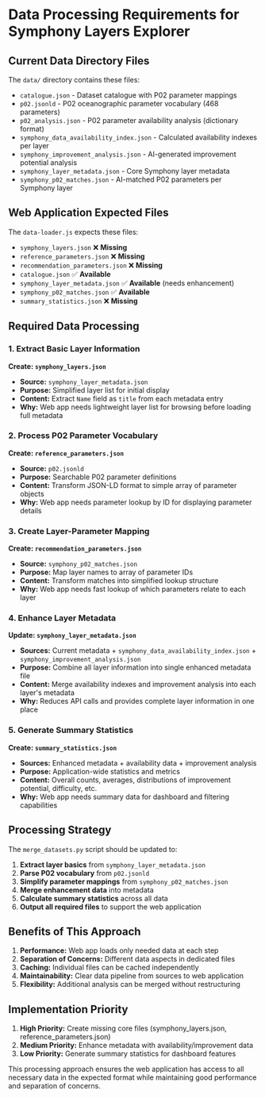 # Data Processing Requirements for Symphony Layers Explorer

## Current Data Directory Files

The `data/` directory contains these files:
- `catalogue.json` - Dataset catalogue with P02 parameter mappings
- `p02.jsonld` - P02 oceanographic parameter vocabulary (468 parameters)
- `p02_analysis.json` - P02 parameter availability analysis (dictionary format)
- `symphony_data_availability_index.json` - Calculated availability indexes per layer
- `symphony_improvement_analysis.json` - AI-generated improvement potential analysis
- `symphony_layer_metadata.json` - Core Symphony layer metadata
- `symphony_p02_matches.json` - AI-matched P02 parameters per Symphony layer

## Web Application Expected Files

The `data-loader.js` expects these files:
- `symphony_layers.json` ❌ **Missing**
- `reference_parameters.json` ❌ **Missing**  
- `recommendation_parameters.json` ❌ **Missing**
- `catalogue.json` ✅ **Available**
- `symphony_layer_metadata.json` ✅ **Available** (needs enhancement)
- `symphony_p02_matches.json` ✅ **Available**
- `summary_statistics.json` ❌ **Missing**

## Required Data Processing

### 1. Extract Basic Layer Information
**Create: `symphony_layers.json`**
- **Source:** `symphony_layer_metadata.json`
- **Purpose:** Simplified layer list for initial display
- **Content:** Extract `Name` field as `title` from each metadata entry
- **Why:** Web app needs lightweight layer list for browsing before loading full metadata

### 2. Process P02 Parameter Vocabulary
**Create: `reference_parameters.json`**  
- **Source:** `p02.jsonld`
- **Purpose:** Searchable P02 parameter definitions
- **Content:** Transform JSON-LD format to simple array of parameter objects
- **Why:** Web app needs parameter lookup by ID for displaying parameter details

### 3. Create Layer-Parameter Mapping
**Create: `recommendation_parameters.json`**
- **Source:** `symphony_p02_matches.json`
- **Purpose:** Map layer names to array of parameter IDs  
- **Content:** Transform matches into simplified lookup structure
- **Why:** Web app needs fast lookup of which parameters relate to each layer

### 4. Enhance Layer Metadata
**Update: `symphony_layer_metadata.json`**
- **Sources:** Current metadata + `symphony_data_availability_index.json` + `symphony_improvement_analysis.json`
- **Purpose:** Combine all layer information into single enhanced metadata file
- **Content:** Merge availability indexes and improvement analysis into each layer's metadata
- **Why:** Reduces API calls and provides complete layer information in one place

### 5. Generate Summary Statistics
**Create: `summary_statistics.json`**
- **Sources:** Enhanced metadata + availability data + improvement analysis
- **Purpose:** Application-wide statistics and metrics
- **Content:** Overall counts, averages, distributions of improvement potential, difficulty, etc.
- **Why:** Web app needs summary data for dashboard and filtering capabilities

## Processing Strategy

The `merge_datasets.py` script should be updated to:

1. **Extract layer basics** from `symphony_layer_metadata.json` 
2. **Parse P02 vocabulary** from `p02.jsonld`
3. **Simplify parameter mappings** from `symphony_p02_matches.json`
4. **Merge enhancement data** into metadata
5. **Calculate summary statistics** across all data
6. **Output all required files** to support the web application

## Benefits of This Approach

1. **Performance:** Web app loads only needed data at each step
2. **Separation of Concerns:** Different data aspects in dedicated files
3. **Caching:** Individual files can be cached independently
4. **Maintainability:** Clear data pipeline from sources to web application
5. **Flexibility:** Additional analysis can be merged without restructuring

## Implementation Priority

1. **High Priority:** Create missing core files (symphony_layers.json, reference_parameters.json)
2. **Medium Priority:** Enhance metadata with availability/improvement data  
3. **Low Priority:** Generate summary statistics for dashboard features

This processing approach ensures the web application has access to all necessary data in the expected format while maintaining good performance and separation of concerns.